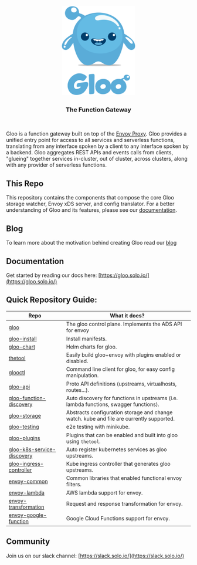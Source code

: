
<h1 align="center">
    <img src="docs/Gloo-01.png" alt="Gloo" width="200" height="242">
  <br>
</h1>


<h3 align="center">The Function Gateway</h3>
<BR>

Gloo is a function gateway built on top of the [Envoy Proxy](https://www.Envoyproxy.io). Gloo provides a unified entry point
for access to all services and serverless functions, translating from any interface spoken by a client to any interface
spoken by a backend. Gloo aggregates REST APIs and events calls from clients, "glueing" together services in-cluster, 
out of cluster, across clusters, along with any provider of serverless functions.

This Repo
-----
This repository contains the components that compose the core Gloo storage watcher, Envoy xDS server, and config translator.
For a better understanding of Gloo and its features, please see our [documentation](https://gloo.solo.io).

Blog
-----

To learn more about the motivation behind creating Gloo read our [blog](https://medium.com/solo-io/announcing-gloo-the-function-gateway-3f0860ef6600)

Documentation
-----

Get started by reading our docs here: [https://gloo.solo.io/](https://gloo.solo.io/)

Quick Repository Guide:
-----
| Repo                                                                                  | What it does?                                                                            |
|---------------------------------------------------------------------------------------|------------------------------------------------------------------------------------------|
| [gloo](https://github.com/solo-io/gloo)                                               | The gloo control plane. Implements the ADS API for envoy                                 |
| [gloo-install](https://github.com/solo-io/-install)                                   | Install manifests.                                                                       |
| [gloo-chart](https://github.com/solo-io/gloo-chart)                                   | Helm charts for gloo.                                                                    |
| [thetool](https://github.com/solo-io/thetool)                                         | Easily build gloo+envoy with plugins enabled or disabled.                                |
| [glooctl](https://github.com/solo-io/glooctl)                                         | Command line client for gloo, for easy config manipulation.                              |
| [gloo-api](https://github.com/solo-io/gloo-api)                                       | Proto API definitions (upstreams, virtualhosts, routes...).                              |
| [gloo-function-discovery](https://github.com/solo-io/gloo-function-discovery)         | Auto discovery for functions in upstreams (i.e. lambda functions, swagger functions).    |
| [gloo-storage](https://github.com/solo-io/gloo-storage)                               | Abstracts configuration storage and change watch. kube and file are currently supported. |
| [gloo-testing](https://github.com/solo-io/gloo-testing)                               | e2e testing with minikube.                                                               |
| [gloo-plugins](https://github.com/solo-io/gloo-plugins)                               | Plugins that can be enabled and built into gloo using `thetool`.                         |
| [gloo-k8s-service-discovery](https://github.com/solo-io/gloo-k8s-service-discovery)   | Auto register kubernetes services as gloo upstreams.                                     |
| [gloo-ingress-controller](https://github.com/solo-io/gloo-ingress-controller)         | Kube ingress controller that generates gloo upstreams.                                   |
| [envoy-common](https://github.com/solo-io/envoy-common)                               | Common libraries that enabled functional envoy filters.                                  |
| [envoy-lambda](https://github.com/solo-io/envoy-lambda)                               | AWS lambda support for envoy.                                                            |
| [envoy-transformation](https://github.com/solo-io/envoy-transformation)               | Request and response transformation for envoy.                                           |
| [envoy-google-function](https://github.com/solo-io/envoy-google-function)             | Google Cloud Functions support for envoy.                                                |

Community
-----
Join us on our slack channel: [https://slack.solo.io/](https://slack.solo.io/)
